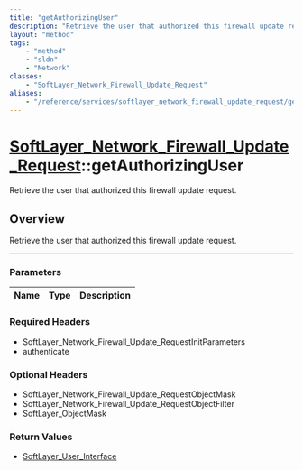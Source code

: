 ```yaml
---
title: "getAuthorizingUser"
description: "Retrieve the user that authorized this firewall update request."
layout: "method"
tags:
    - "method"
    - "sldn"
    - "Network"
classes:
    - "SoftLayer_Network_Firewall_Update_Request"
aliases:
    - "/reference/services/softlayer_network_firewall_update_request/getAuthorizingUser"
---
```

# [SoftLayer_Network_Firewall_Update_Request](/reference/services/SoftLayer_Network_Firewall_Update_Request)::getAuthorizingUser

Retrieve the user that authorized this firewall update request.


## Overview 
Retrieve the user that authorized this firewall update request.

-----

### Parameters 
|Name | Type | Description |
| --- | --- | --- |


### Required Headers
* SoftLayer_Network_Firewall_Update_RequestInitParameters
* authenticate


### Optional Headers
* SoftLayer_Network_Firewall_Update_RequestObjectMask
* SoftLayer_Network_Firewall_Update_RequestObjectFilter
* SoftLayer_ObjectMask

### Return Values
* <a href='/reference/datatypes/SoftLayer_User_Interface'>SoftLayer_User_Interface </a>




